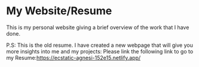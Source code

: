 # My Website/Resume
This is my personal website giving a brief overview of the work that I have done.

P.S: This is the old resume. I have created a new webpage that will give you more insights into me and my projects:
Please link the following link to go to my Resume:https://ecstatic-agnesi-152e15.netlify.app/
